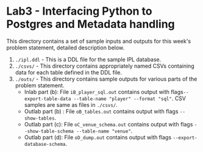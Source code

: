 # Lab3 - Interfacing Python to Postgres and Metadata handling

This directory contains a set of sample inputs and outputs for this week's problem statement, detailed description below.

1. ``./ipl.ddl`` - This is a DDL file for the sample IPL database.
2. ``./csvs/`` - This directory contains appropriately named CSVs containing data for each table defined in the DDL file.
3. ``./outs/`` - This directory contains sample outputs for various parts of the problem statement.
    - Inlab part (b): File ``iB_player_sql.out`` contains output with flags``--export-table-data --table-name "player" --format "sql"``. CSV samples are same as files in ``./csvs/``.
    - Outlab part (b) : File ``oB_tables.out`` contains output with flags ``--show-tables``.
    - Outlab part (c): File ``oC_venue_schema.out`` contains output with flags ``--show-table-schema --table-name "venue"``.
    - Outlab part (d): File ``oD_dump.out`` contains output with flags ``--export-database-schema``.
